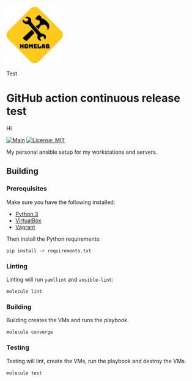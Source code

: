 <img height="150" src="docs/images/homelab.png"/>

Test

# GitHub action continuous release test

Hi

[![Main](https://github.com/AkiKanellis/github-action-continuous-release-test/actions/workflows/on-main-push.yml/badge.svg)](https://github.com/AkiKanellis/github-action-continuous-release-test/actions/workflows/on-main-push.yml)
[![License: MIT](https://img.shields.io/badge/License-MIT-yellow.svg)](https://opensource.org/licenses/MIT)

My personal ansible setup for my workstations and servers.

## Building

### Prerequisites

Make sure you have the following installed:

* [Python 3](https://www.python.org/downloads/)
* [VirtualBox](https://www.virtualbox.org/wiki/Downloads)
* [Vagrant](https://www.vagrantup.com/docs/installation)

Then install the Python requirements:

```shell
pip install -r requirements.txt
```

### Linting

Linting will run `yamllint` and `ansible-lint`:

```shell
molecule lint
```

### Building

Building creates the VMs and runs the playbook.

```shell
molecule converge
```

### Testing

Testing will lint, create the VMs, run the playbook and destroy the VMs.

```shell
molecule test
```
